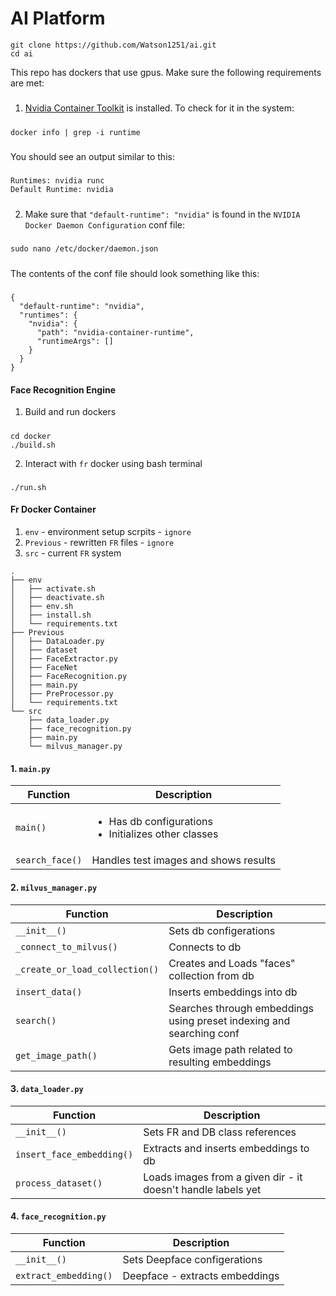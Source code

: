 # AI Platform
    git clone https://github.com/Watson1251/ai.git
    cd ai

This repo has dockers that use gpus. Make sure the following requirements are met:

#####
1.  [Nvidia Container Toolkit](https://docs.nvidia.com/datacenter/cloud-native/container-toolkit/latest/install-guide.html) is installed. To check for it in the system:

#####
    docker info | grep -i runtime

#####
You should see an output similar to this: 

#####
    Runtimes: nvidia runc
    Default Runtime: nvidia


#####
2.  Make sure that `"default-runtime": "nvidia"` is found in the `NVIDIA Docker Daemon Configuration` conf file:

#####
    sudo nano /etc/docker/daemon.json

#####
The contents of the conf file should look something like this: 

#####
```
{
  "default-runtime": "nvidia",
  "runtimes": {
    "nvidia": {
      "path": "nvidia-container-runtime",
      "runtimeArgs": []
    }
  }
}
```

#### Face Recognition Engine
1. Build and run dockers

#####
    cd docker
    ./build.sh

2. Interact with `fr` docker using bash terminal

#####
    ./run.sh

#### Fr Docker Container
1. `env` - environment setup scrpits  - `ignore`
2. `Previous` - rewritten `FR` files - `ignore`
3. `src` - current `FR` system

```
.
├── env
│   ├── activate.sh
│   ├── deactivate.sh
│   ├── env.sh
│   ├── install.sh
│   └── requirements.txt
├── Previous
│   ├── DataLoader.py
│   ├── dataset
│   ├── FaceExtractor.py
│   ├── FaceNet
│   ├── FaceRecognition.py
│   ├── main.py
│   ├── PreProcessor.py
│   └── requirements.txt
└── src
    ├── data_loader.py
    ├── face_recognition.py
    ├── main.py
    └── milvus_manager.py
```

#### 1. `main.py`
Function                        | Description
-------------                   | -------------
`main()`                        | <ul><li>Has db configurations</li><li>Initializes other classes</li></ul>
`search_face()`                 | Handles test images and shows results

#### 2. `milvus_manager.py`
Function                        | Description
-------------                   | -------------
`__init__()`                    | Sets db configerations
`_connect_to_milvus()`          | Connects to db
`_create_or_load_collection()`  | Creates and Loads "faces" collection from db
`insert_data()`                 | Inserts embeddings into db
`search()`                      | Searches through embeddings using preset indexing and searching conf
`get_image_path()`              | Gets image path related to resulting embeddings
#### 3. `data_loader.py`
Function                        | Description
-------------                   | -------------
`__init__()`                    | Sets FR and DB class references
`insert_face_embedding()`       | Extracts and inserts embeddings to db
`process_dataset()`             | Loads images from a given dir - it doesn't handle labels yet
#### 4. `face_recognition.py`
Function                        | Description
-------------                   | -------------
`__init__()`                    | Sets Deepface configerations
`extract_embedding()`           | Deepface - extracts embeddings